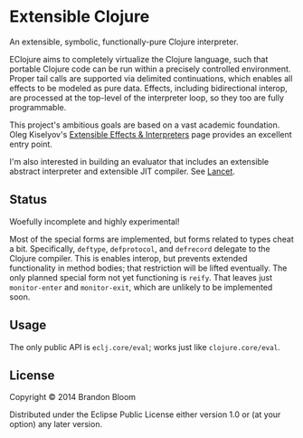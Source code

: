 # Extensible Clojure

An extensible, symbolic, functionally-pure Clojure interpreter.

EClojure aims to completely virtualize the Clojure language, such that
portable Clojure code can be run within a precisely controlled environment.
Proper tail calls are supported via delimited continuations, which enables all
effects to be modeled as pure data. Effects, including bidirectional interop,
are processed at the top-level of the interpreter loop, so they too are fully
programmable.

This project's ambitious goals are based on a vast academic foundation.  Oleg
Kiselyov's [Extensible Effects & Interpreters][1] page provides an excellent
entry point.

I'm also interested in building an evaluator that includes an extensible
abstract interpreter and extensible JIT compiler. See [Lancet][2].


## Status

Woefully incomplete and highly experimental!

Most of the special forms are implemented, but forms related to types cheat a
bit. Specifically, `deftype`, `defprotocol`, and `defrecord` delegate to the
Clojure compiler. This is enables interop, but prevents extended functionality
in method bodies; that restriction will be lifted eventually. The only planned
special form not yet functioning is `reify`. That leaves just `monitor-enter`
and `monitor-exit`, which are unlikely to be implemented soon.


## Usage

The only public API is `eclj.core/eval`; works just like `clojure.core/eval`.


## License

Copyright © 2014 Brandon Bloom

Distributed under the Eclipse Public License either version 1.0 or (at
your option) any later version.


[1]: http://okmij.org/ftp/Haskell/extensible/
[2]: https://github.com/TiarkRompf/lancet
